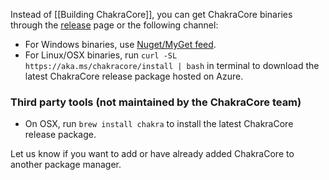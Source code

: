 Instead of [[Building ChakraCore]], you can get ChakraCore binaries through the [release](https://github.com/Microsoft/ChakraCore/releases) page or the following channel:
 
* For Windows binaries, use [Nuget/MyGet feed](https://github.com/Microsoft/ChakraCore/wiki/NuGet-Packages).
* For Linux/OSX binaries, run `curl -SL https://aka.ms/chakracore/install | bash` in terminal to download the latest ChakraCore release package hosted on Azure.

### Third party tools (not maintained by the ChakraCore team)
* On OSX, run `brew install chakra` to install the latest ChakraCore release package.

Let us know if you want to add or have already added ChakraCore to another package manager.  
